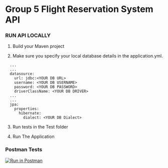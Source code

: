 # Group 5 Flight Reservation System API

### RUN API LOCALLY

1. Build your Maven project

2. Make sure you specify your local database details in the application.yml.

```
  ...
  ...
  datasource:
    url: jdbc:<YOUR DB URL>
    username: <YOUR DB USERNAME>
    password: <YOUR DB PASSWORD>
    driverClassName: <YOUR DB DRIVER>
  ...
  ...
  jpa:
    properties:
      hibernate:
        dialect: <YOUR DB Dialect>
```

3. Run tests in the Test folder

4. Run The Application

### Postman Tests

[![Run in Postman](https://run.pstmn.io/button.svg)](https://www.getpostman.com/collections/4500b7865bd6ada668c4)
